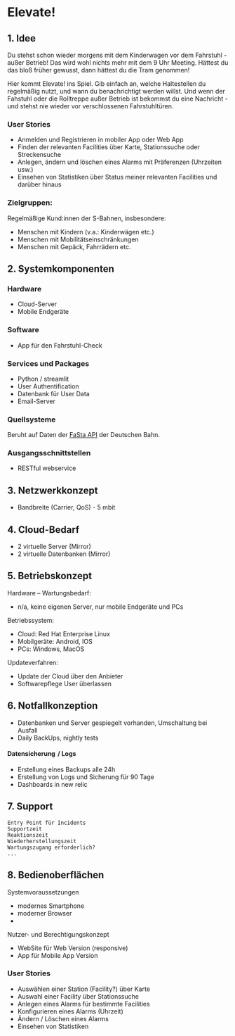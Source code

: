 # Elevate!

## 1. Idee
Du stehst schon wieder morgens mit dem Kinderwagen vor dem Fahrstuhl - außer Betrieb! Das wird wohl nichts mehr mit dem 9 Uhr Meeting. Hättest du das bloß früher gewusst, dann hättest du die Tram genommen! 

Hier kommt Elevate! ins Spiel. Gib einfach an, welche Haltestellen du regelmäßig nutzt, und wann du benachrichtigt werden willst. Und wenn der Fahstuhl oder die Rolltreppe außer Betrieb ist bekommst du eine Nachricht - und stehst nie wieder vor verschlossenen Fahrstuhltüren. 

### User Stories
- Anmelden und Registrieren in mobiler App oder Web App
- Finden der relevanten Facilities über Karte, Stationssuche oder Streckensuche
- Anlegen, ändern und löschen eines Alarms mit Präferenzen (Uhrzeiten usw.)
- Einsehen von Statistiken über Status meiner relevanten Facilities und darüber hinaus


### Zielgruppen:
Regelmäßige Kund:innen der S-Bahnen, insbesondere:
- Menschen mit Kindern (v.a.: Kinderwägen etc.)
- Menschen mit Mobilitätseinschränkungen
- Menschen mit Gepäck, Fahrrädern etc.

## 2. Systemkomponenten
### Hardware
- Cloud-Server
- Mobile Endgeräte

### Software
- App für den Fahrstuhl-Check

### Services und Packages
- Python / streamlit
- User Authentification 
- Datenbank für User Data
- Email-Server

### Quellsysteme
Beruht auf Daten der [FaSta API](https://developers.deutschebahn.com/db-api-marketplace/apis/product/fasta) der Deutschen Bahn.

### Ausgangsschnittstellen
- RESTful webservice

## 3. Netzwerkkonzept
- Bandbreite (Carrier, QoS) -  5 mbit

## 4. Cloud-Bedarf
- 2 virtuelle Server (Mirror)
- 2 virtuelle Datenbanken (Mirror)

## 5. Betriebskonzept
Hardware – Wartungsbedarf:
- n/a, keine eigenen Server, nur mobile Endgeräte und PCs

Betriebssystem: 
- Cloud: Red Hat Enterprise Linux
- Mobilgeräte: Android, IOS
- PCs: Windows, MacOS

Updateverfahren:
- Update der Cloud über den Anbieter
- Softwarepflege User überlassen

## 6. Notfallkonzeption
- Datenbanken und Server gespiegelt vorhanden, Umschaltung bei Ausfall
- Daily BackUps, nightly tests

#### Datensicherung  / Logs 
- Erstellung eines Backups alle 24h
- Erstellung von Logs und Sicherung für 90 Tage
- Dashboards in new relic

## 7. Support
```
Entry Point für Incidents  
Supportzeit  
Reaktionszeit  
Wiederherstellungszeit  
Wartungszugang erforderlich?  
...
```

## 8. Bedienoberflächen
Systemvoraussetzungen  
- modernes Smartphone
- moderner Browser
- 
Nutzer- und Berechtigungskonzept  
- WebSite für Web Version (responsive)
- App für Mobile App Version

### User Stories
- Auswählen einer Station (Facility?) über Karte
- Auswahl einer Facility über Stationssuche
- Anlegen eines Alarms für bestimmte Facilities
- Konfigurieren eines Alarms (Uhrzeit)
- Ändern / Löschen eines Alarms
- Einsehen von Statistiken


